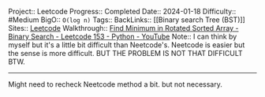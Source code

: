 Project:: Leetcode
Progress:: Completed
Date:: 2024-01-18
Difficulty:: #Medium 
BigO:: `O(log n)`
Tags:: 
BackLinks:: [[Binary search Tree (BST)]]
Sites:: [Leetcode](https://leetcode.com/problems/find-minimum-in-rotated-sorted-array/description/)
Walkthrough:: [Find Minimum in Rotated Sorted Array - Binary Search - Leetcode 153 - Python - YouTube](https://www.youtube.com/watch?v=nIVW4P8b1VA)
Note:: I can think by myself but it's a little bit difficult than Neetcode's. Neetcode is easier but the sense is more difficult. BUT THE PROBLEM IS NOT THAT DIFFICULT BTW.

---
Might need to recheck Neetcode method a bit. but not necessary.